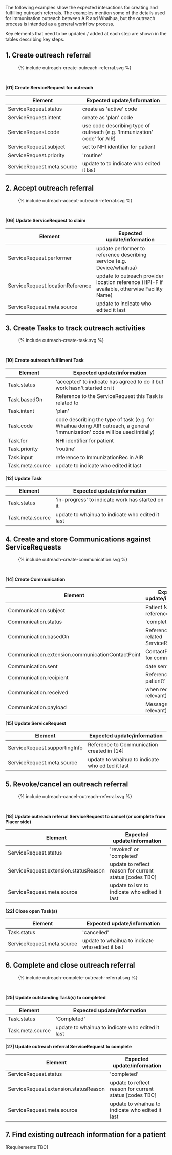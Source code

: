 The following examples show the expected interactions for creating and fulfilling outreach referrals. The examples mention some of the details used for immunisation outreach between AIR and Whaihua, but the outreach process is intended as a general workflow process.  

Key elements that need to be updated / added at each step are shown in the tables describing key steps. 

## 1. Create outreach referral

<figure>
  <!-- Generated from `input/images-source/outreach-create-outreach-referral.plantuml` -->
  {% include outreach-create-outreach-referral.svg %}
</figure>
<br clear="all">

**[01] Create ServiceRequest for outreach**

| Element | Expected update/information |
| ---------- | ----------------------------|
| ServiceRequest.status | create as 'active' code |
| ServiceRequest.intent | create as 'plan' code |
| ServiceRequest.code | use code describing type of outreach (e.g. 'Immunization' code' for AIR) |
| ServiceRequest.subject | set to NHI identifier for patient |
| ServiceRequest.priority | 'routine' |
| ServiceRequest.meta.source | update to to indicate who edited it last |

## 2. Accept outreach referral

<figure>
  <!-- Generated from `input/images-source/outreach-accept-outreach-referral.plantuml` -->
  {% include outreach-accept-outreach-referral.svg %}
</figure>
<br clear="all">

**[06] Update ServiceRequest to claim**

| Element | Expected update/information |
| ---------- | ----------------------------|
| ServiceRequest.performer | update performer to reference describing service (e.g. Device/whaihua) |
| ServiceRequest.locationReference | update to outreach provider location reference (HPI-F if available, otherwise Facility Name)
| ServiceRequest.meta.source | update to indicate who edited it last |

## 3. Create Tasks to track outreach activities

<figure>
  <!-- Generated from `input/images-source/outreach-create-task.plantuml` -->
  {% include outreach-create-task.svg %}
</figure>
<br clear="all">

**[10] Create outreach fulfilment Task**

| Element | Expected update/information |
| ---------- | ----------------------------|
| Task.status | 'accepted' to indicate has agreed to do it but work hasn't started on it |
| Task.basedOn | Reference to the ServiceRequest this Task is related to |
| Task.intent | 'plan' |
| Task.code | code describing the type of task (e.g. for Whaihua doing AIR outreach, a general 'Immunization' code will be used initially) |
| Task.for |  NHI identifier for patient |
| Task.priority | 'routine' |
| Task.input | reference to ImmunizationRec in AIR |
| Task.meta.source | update to indicate who edited it last |

**[12] Update Task**

| Element | Expected update/information |
| ---------- | ----------------------------|
| Task.status | 'in-progress' to indicate work has started on it |
| Task.meta.source | update to whaihua to indicate who edited it last |

## 4. Create and store Communications against ServiceRequests

<figure>
  <!-- Generated from `input/images-source/outreach-create-communication.plantuml` -->
  {% include outreach-create-communication.svg %}
</figure>
<br clear="all">

**[14] Create Communication**

| Element | Expected update/information |
| ---------- | ----------------------------|
| Communication.subject | Patient NHI reference |
| Communication.status | 'completed' |
| Communication.basedOn | Reference to related ServiceRequest |
| Communication.extension.communicationContactPoint | ContactPoint used for communication |
| Communication.sent | date sent |
| Communication.recipient | Reference to patient? |
| Communication.received | when recieved (if relevant) |
| Communication.payload | Message content (if relevant) |


**[15] Update ServiceRequest**

| Element | Expected update/information |
| ---------- | ----------------------------|
| ServiceRequest.supportingInfo | Reference to Communication created in [14] |
| ServiceRequest.meta.source | update to whaihua to indicate who edited it last |

## 5. Revoke/cancel an outreach referral

<figure>
  <!-- Generated from `input/images-source/outreach-cancel-outreach-referral.plantuml` -->
  {% include outreach-cancel-outreach-referral.svg %}
</figure>
<br clear="all">

**[18] Update outreach referral ServiceRequest to cancel (or complete from Placer side)** 

| Element | Expected update/information |
| ---------- | ----------------------------|
| ServiceRequest.status | 'revoked' or 'completed' |
| ServiceRequest.extension.statusReason | update to reflect reason for current status [codes TBC] |
| ServiceRequest.meta.source | update to ism to indicate who edited it last |

**[22] Close open Task(s)**

| Element | Expected update/information |
| ---------- | ----------------------------|
| Task.status | 'cancelled' |
| ServiceRequest.meta.source | update to whaihua to indicate who edited it last |

## 6. Complete and close outreach referral 


<figure>
  <!-- Generated from `input/images-source/outreach-complete-outreach-referral.plantuml` -->
  {% include outreach-complete-outreach-referral.svg %}
</figure>
<br clear="all">

**[25] Update outstanding Task(s) to completed**

| Element | Expected update/information |
| ---------- | ----------------------------|
| Task.status | 'Completed' |
| Task.meta.source | update to whaihua to indicate who edited it last |

**[27] Update outreach referral ServiceRequest to complete** 

| Element | Expected update/information |
| ---------- | ----------------------------|
| ServiceRequest.status | 'completed' |
| ServiceRequest.extension.statusReason | update to reflect reason for current status [codes TBC] |
| ServiceRequest.meta.source | update to whaihua to indicate who edited it last |


## 7. Find existing outreach information for a patient

[Requirements TBC]